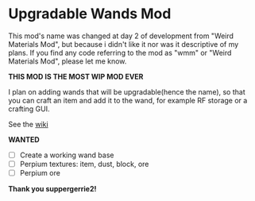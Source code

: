 
# Upgradable Wands Mod
This mod's name was changed at day 2 of development from "Weird Materials Mod", but because i didn't like it nor was it descriptive of my plans. If you find any code referring to the mod as "wmm" or "Weird Materials Mod", please let me know.

**THIS MOD IS THE MOST WIP MOD EVER**

I plan on adding wands that will be upgradable(hence the name), so that you can craft an item and add it to the wand, for example RF storage or a crafting GUI.

See the [wiki](https://github.com/steinm07/Upgradable-Wands-Mod/wiki)

**WANTED**

 - [ ] Create a working wand base
 - [ ] Perpium textures: item, dust, block, ore
 - [ ] Perpium ore
 
**Thank you suppergerrie2!**